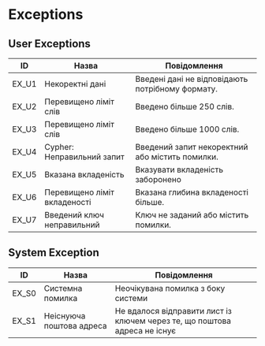 # Exceptions

## User Exceptions
| ID    | Назва | Повідомлення |
|-------|-------|--------------|
| EX_U1 | Некоректні дані | Введені дані не відповідають потрібному формату. |
| EX_U2 | Перевищено ліміт слів | Введено більше 250 слів. |
| EX_U3 | Перевищено ліміт слів | Введено більше 1000 слів. |
| EX_U4 | Cypher: Неправильний запит | Введений запит некоректний або містить помилки. |
| EX_U5 | Вказана вкладеність | Вказувати вкладеність заборонено |
| EX_U6 | Перевищено ліміт вкладеності | Вказана глибина вкладеності більше. |
| EX_U7 | Введений ключ неправильний | Ключ не заданий або містить помилки. |


## System Exception
| ID    | Назва | Повідомлення |
|-------|-------|--------------|
| EX_S0 | Системна помилка| Неочікувана помилка з боку системи |
| EX_S1 | Неіснуюча поштова адреса | Не вдалося відправити лист із ключем через те, що поштова адреса не існує |
